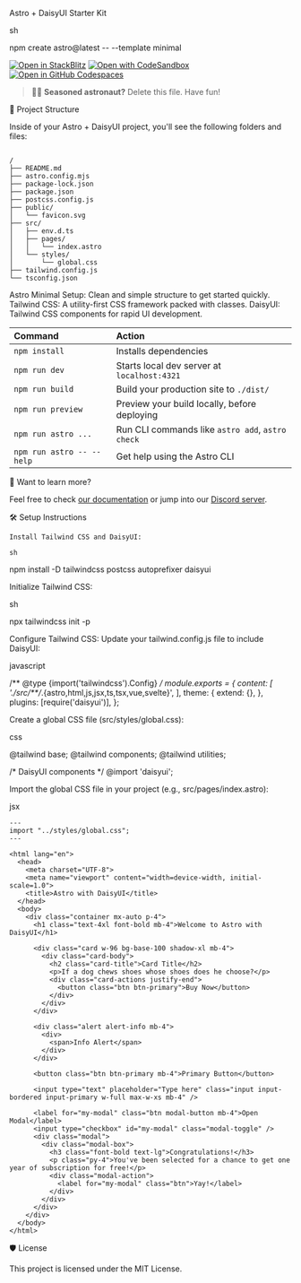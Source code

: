 Astro + DaisyUI Starter Kit

sh

npm create astro@latest -- --template minimal

[![Open in StackBlitz](https://developer.stackblitz.com/img/open_in_stackblitz.svg)](https://stackblitz.com/github/withastro/astro/tree/latest/examples/minimal)
[![Open with CodeSandbox](https://assets.codesandbox.io/github/button-edit-lime.svg)](https://codesandbox.io/p/sandbox/github/withastro/astro/tree/latest/examples/minimal)
[![Open in GitHub Codespaces](https://github.com/codespaces/badge.svg)](https://codespaces.new/withastro/astro?devcontainer_path=.devcontainer/minimal/devcontainer.json)

>  🧑‍🚀 **Seasoned astronaut?** Delete this file. Have fun!

🚀 Project Structure

Inside of your Astro + DaisyUI project, you'll see the following folders and files:

```text

/
├── README.md
├── astro.config.mjs
├── package-lock.json
├── package.json
├── postcss.config.js
├── public/
│   └── favicon.svg
├── src/
│   ├── env.d.ts
│   ├── pages/
│   │   └── index.astro
│   └── styles/
│       └── global.css
├── tailwind.config.js
└── tsconfig.json
```
Astro 
    Minimal Setup: Clean and simple structure to get started quickly.
    Tailwind CSS: A utility-first CSS framework packed with classes.
    DaisyUI: Tailwind CSS components for rapid UI development.

| Command                   | Action                                           |
| :------------------------ | :----------------------------------------------- |
| `npm install`             | Installs dependencies                            |
| `npm run dev`             | Starts local dev server at `localhost:4321`      |
| `npm run build`           | Build your production site to `./dist/`          |
| `npm run preview`         | Preview your build locally, before deploying     |
| `npm run astro ...`       | Run CLI commands like `astro add`, `astro check` |
| `npm run astro -- --help` | Get help using the Astro CLI                     |

👀 Want to learn more?

Feel free to check [our documentation](https://docs.astro.build) or jump into our [Discord server](https://astro.build/chat).

🛠️ Setup Instructions

    Install Tailwind CSS and DaisyUI:

    sh

npm install -D tailwindcss postcss autoprefixer daisyui

Initialize Tailwind CSS:

sh

npx tailwindcss init -p

Configure Tailwind CSS:
Update your tailwind.config.js file to include DaisyUI:

javascript

/** @type {import('tailwindcss').Config} */
module.exports = {
  content: [
    './src/**/*.{astro,html,js,jsx,ts,tsx,vue,svelte}',
  ],
  theme: {
    extend: {},
  },
  plugins: [require('daisyui')],
};

Create a global CSS file (src/styles/global.css):

css

@tailwind base;
@tailwind components;
@tailwind utilities;

/* DaisyUI components */
@import 'daisyui';

Import the global CSS file in your project (e.g., src/pages/index.astro):

jsx

    ---
    import "../styles/global.css";
    ---

    <html lang="en">
      <head>
        <meta charset="UTF-8">
        <meta name="viewport" content="width=device-width, initial-scale=1.0">
        <title>Astro with DaisyUI</title>
      </head>
      <body>
        <div class="container mx-auto p-4">
          <h1 class="text-4xl font-bold mb-4">Welcome to Astro with DaisyUI</h1>

          <div class="card w-96 bg-base-100 shadow-xl mb-4">
            <div class="card-body">
              <h2 class="card-title">Card Title</h2>
              <p>If a dog chews shoes whose shoes does he choose?</p>
              <div class="card-actions justify-end">
                <button class="btn btn-primary">Buy Now</button>
              </div>
            </div>
          </div>

          <div class="alert alert-info mb-4">
            <div>
              <span>Info Alert</span>
            </div>
          </div>

          <button class="btn btn-primary mb-4">Primary Button</button>

          <input type="text" placeholder="Type here" class="input input-bordered input-primary w-full max-w-xs mb-4" />

          <label for="my-modal" class="btn modal-button mb-4">Open Modal</label>
          <input type="checkbox" id="my-modal" class="modal-toggle" />
          <div class="modal">
            <div class="modal-box">
              <h3 class="font-bold text-lg">Congratulations!</h3>
              <p class="py-4">You've been selected for a chance to get one year of subscription for free!</p>
              <div class="modal-action">
                <label for="my-modal" class="btn">Yay!</label>
              </div>
            </div>
          </div>
        </div>
      </body>
    </html>

🛡️ License

This project is licensed under the MIT License.